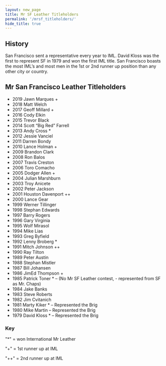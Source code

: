 ```yaml
---
layout: new_page
title: Mr SF Leather Titleholders
permalink: '/mrsf_titleholders/'
hide_title: true
---
```

## History

San Francisco sent a representative every year to IML.  David Kloss was the first to represent SF in 1979 and won the first IML title. San Francisco boasts the most  IML’s and most men in the 1st or 2nd runner up position than any other city or country.

## Mr San Francisco Leather Titleholders

- 2019 Jawn Marques +
- 2018 Matt Welch
- 2017  Geoff Millard +
- 2016  Cody Elkin
- 2015  Trevor Black
- 2014  Scott “Big Red” Farrell
- 2013  Andy Cross *
- 2012  Jessie Vanciel
- 2011  Darren Bondy
- 2010  Lance Holman +
- 2009  Brandon Clark
- 2008  Ron Balos
- 2007  Travis Creston
- 2006  Toro Comacho
- 2005  Dodger Allen +
- 2004  Julian Marshburn
- 2003  Troy Anicete
- 2002  Peter Jackson
- 2001  Houston Davenport ++
- 2000  Lance Gear
- 1999  Werner Tillinger
- 1998  Stephan Edwards
- 1997  Barry Rogers
- 1996  Gary Virginia
- 1995  Wolf Mirasol
- 1994  Mike Lias
- 1993  Greg Byfield
- 1992  Lenny Broberg  *
- 1991  Mitch Johnson ++
- 1990  Ray Tilton
- 1989  Peter Austin
- 1988  Stephan Mistler
- 1987  Bill Johansen
- 1986  JimEd Thompson +
- 1985  Patrick Toner * 
  – (No Mr SF Leather contest, - represented from SF as Mr. Chaps)
- 1984  Jake Banks
- 1983  Steve Roberts
- 1982  Jim Cvitanich
- 1981  Marty Kiker  * 
  – Represented the Brig
- 1980  Mike Martin 
  – Represented the Brig
- 1979  David Kloss * 
  – Represented the Brig

### Key

"*" = won International Mr Leather

"+" = 1st runner up at IML

"++" = 2nd runner up at IML